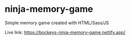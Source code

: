 ﻿# ninja-memory-game

Simple memory game created with HTML/Sass/JS

Live link: https://bockeys-ninja-memory-game.netlify.app/

